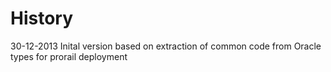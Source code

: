 History
========

30-12-2013  Inital version based on extraction of common code
            from Oracle types for prorail deployment